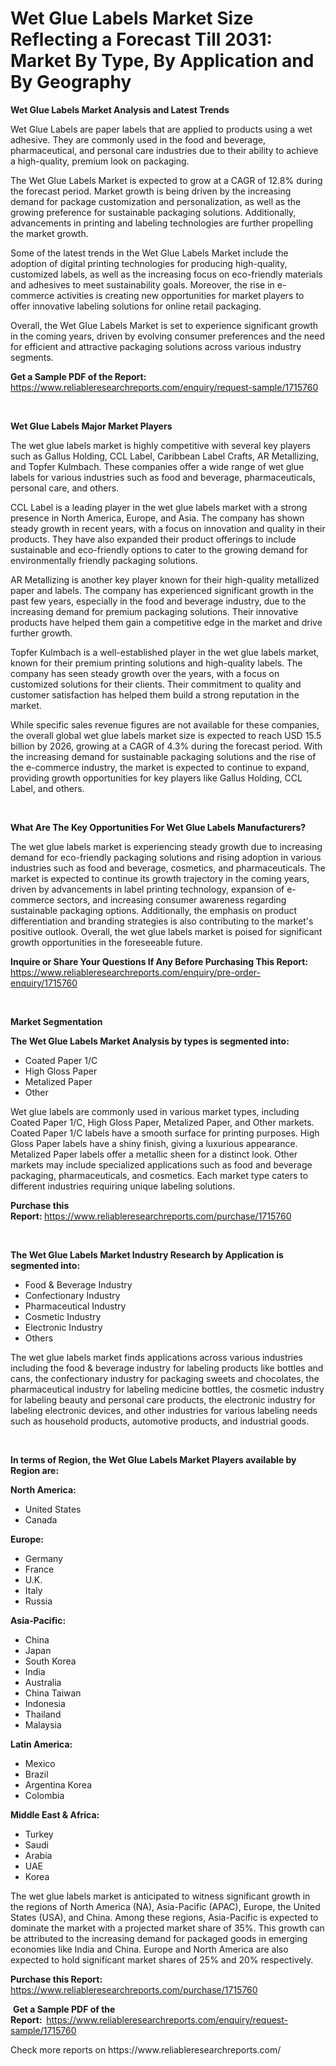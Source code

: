 <p><h1>Wet Glue Labels Market Size Reflecting a Forecast Till 2031: Market By Type, By Application and By Geography</h1></p><p><strong>Wet Glue Labels Market Analysis and Latest Trends</strong></p>
<p><p>Wet Glue Labels are paper labels that are applied to products using a wet adhesive. They are commonly used in the food and beverage, pharmaceutical, and personal care industries due to their ability to achieve a high-quality, premium look on packaging.</p><p>The Wet Glue Labels Market is expected to grow at a CAGR of 12.8% during the forecast period. Market growth is being driven by the increasing demand for package customization and personalization, as well as the growing preference for sustainable packaging solutions. Additionally, advancements in printing and labeling technologies are further propelling the market growth.</p><p>Some of the latest trends in the Wet Glue Labels Market include the adoption of digital printing technologies for producing high-quality, customized labels, as well as the increasing focus on eco-friendly materials and adhesives to meet sustainability goals. Moreover, the rise in e-commerce activities is creating new opportunities for market players to offer innovative labeling solutions for online retail packaging.</p><p>Overall, the Wet Glue Labels Market is set to experience significant growth in the coming years, driven by evolving consumer preferences and the need for efficient and attractive packaging solutions across various industry segments.</p></p>
<p><strong>Get a Sample PDF of the Report:&nbsp;</strong> <a href="https://www.reliableresearchreports.com/enquiry/request-sample/1715760">https://www.reliableresearchreports.com/enquiry/request-sample/1715760</a></p>
<p>&nbsp;</p>
<p><strong>Wet Glue Labels Major Market Players</strong></p>
<p><p>The wet glue labels market is highly competitive with several key players such as Gallus Holding, CCL Label, Caribbean Label Crafts, AR Metallizing, and Topfer Kulmbach. These companies offer a wide range of wet glue labels for various industries such as food and beverage, pharmaceuticals, personal care, and others.</p><p>CCL Label is a leading player in the wet glue labels market with a strong presence in North America, Europe, and Asia. The company has shown steady growth in recent years, with a focus on innovation and quality in their products. They have also expanded their product offerings to include sustainable and eco-friendly options to cater to the growing demand for environmentally friendly packaging solutions.</p><p>AR Metallizing is another key player known for their high-quality metallized paper and labels. The company has experienced significant growth in the past few years, especially in the food and beverage industry, due to the increasing demand for premium packaging solutions. Their innovative products have helped them gain a competitive edge in the market and drive further growth.</p><p>Topfer Kulmbach is a well-established player in the wet glue labels market, known for their premium printing solutions and high-quality labels. The company has seen steady growth over the years, with a focus on customized solutions for their clients. Their commitment to quality and customer satisfaction has helped them build a strong reputation in the market.</p><p>While specific sales revenue figures are not available for these companies, the overall global wet glue labels market size is expected to reach USD 15.5 billion by 2026, growing at a CAGR of 4.3% during the forecast period. With the increasing demand for sustainable packaging solutions and the rise of the e-commerce industry, the market is expected to continue to expand, providing growth opportunities for key players like Gallus Holding, CCL Label, and others.</p></p>
<p>&nbsp;</p>
<p><strong>What Are The Key Opportunities For Wet Glue Labels Manufacturers?</strong></p>
<p><p>The wet glue labels market is experiencing steady growth due to increasing demand for eco-friendly packaging solutions and rising adoption in various industries such as food and beverage, cosmetics, and pharmaceuticals. The market is expected to continue its growth trajectory in the coming years, driven by advancements in label printing technology, expansion of e-commerce sectors, and increasing consumer awareness regarding sustainable packaging options. Additionally, the emphasis on product differentiation and branding strategies is also contributing to the market's positive outlook. Overall, the wet glue labels market is poised for significant growth opportunities in the foreseeable future.</p></p>
<p><strong>Inquire or Share Your Questions If Any Before Purchasing This Report:</strong> <a href="https://www.reliableresearchreports.com/enquiry/pre-order-enquiry/1715760">https://www.reliableresearchreports.com/enquiry/pre-order-enquiry/1715760</a></p>
<p>&nbsp;</p>
<p><strong>Market Segmentation</strong></p>
<p><strong>The Wet Glue Labels Market Analysis by types is segmented into:</strong></p>
<p><ul><li>Coated Paper 1/C</li><li>High Gloss Paper</li><li>Metalized Paper</li><li>Other</li></ul></p>
<p><p>Wet glue labels are commonly used in various market types, including Coated Paper 1/C, High Gloss Paper, Metalized Paper, and Other markets. Coated Paper 1/C labels have a smooth surface for printing purposes. High Gloss Paper labels have a shiny finish, giving a luxurious appearance. Metalized Paper labels offer a metallic sheen for a distinct look. Other markets may include specialized applications such as food and beverage packaging, pharmaceuticals, and cosmetics. Each market type caters to different industries requiring unique labeling solutions.</p></p>
<p><strong>Purchase this Report:&nbsp;</strong><a href="https://www.reliableresearchreports.com/purchase/1715760">https://www.reliableresearchreports.com/purchase/1715760</a></p>
<p>&nbsp;</p>
<p><strong>The Wet Glue Labels Market Industry Research by Application is segmented into:</strong></p>
<p><ul><li>Food & Beverage Industry</li><li>Confectionary Industry</li><li>Pharmaceutical Industry</li><li>Cosmetic Industry</li><li>Electronic Industry</li><li>Others</li></ul></p>
<p><p>The wet glue labels market finds applications across various industries including the food & beverage industry for labeling products like bottles and cans, the confectionary industry for packaging sweets and chocolates, the pharmaceutical industry for labeling medicine bottles, the cosmetic industry for labeling beauty and personal care products, the electronic industry for labeling electronic devices, and other industries for various labeling needs such as household products, automotive products, and industrial goods.</p></p>
<p>&nbsp;</p>
<p><strong>In terms of Region, the Wet Glue Labels Market Players available by Region are:</strong></p>
<p>
    <p> <strong> North America: </strong>
        <ul>
            <li>United States</li>
            <li>Canada</li>
        </ul>
        </p> 
    <p> <strong> Europe: </strong>
        <ul>
            <li>Germany</li>
            <li>France</li>
            <li>U.K.</li>
            <li>Italy</li>
            <li>Russia</li>
        </ul>
        </p> 
    <p> <strong> Asia-Pacific: </strong>
        <ul>
            <li>China</li>
            <li>Japan</li>
            <li>South Korea</li>
            <li>India</li>
            <li>Australia</li>
            <li>China Taiwan</li>
            <li>Indonesia</li>
            <li>Thailand</li>
            <li>Malaysia</li>
        </ul>
        </p> 
    <p> <strong> Latin America: </strong>
        <ul>
            <li>Mexico</li>
            <li>Brazil</li>
            <li>Argentina Korea</li>
            <li>Colombia</li>
        </ul>
        </p> 
    <p> <strong> Middle East & Africa: </strong>
        <ul>
            <li>Turkey</li>
            <li>Saudi</li>
            <li>Arabia</li>
            <li>UAE</li>
            <li>Korea</li>
        </ul>
    </p>
    </p>
<p><p>The wet glue labels market is anticipated to witness significant growth in the regions of North America (NA), Asia-Pacific (APAC), Europe, the United States (USA), and China. Among these regions, Asia-Pacific is expected to dominate the market with a projected market share of 35%. This growth can be attributed to the increasing demand for packaged goods in emerging economies like India and China. Europe and North America are also expected to hold significant market shares of 25% and 20% respectively.</p></p>
<p><strong>Purchase this Report: </strong><a href="https://www.reliableresearchreports.com/purchase/1715760">https://www.reliableresearchreports.com/purchase/1715760</a></p>
<p>&nbsp;<strong>Get a Sample PDF of the Report:&nbsp;&nbsp;</strong><a href="https://www.reliableresearchreports.com/enquiry/request-sample/1715760">https://www.reliableresearchreports.com/enquiry/request-sample/1715760</a></p>
<p><strong></strong></p>
<p>Check more reports on https://www.reliableresearchreports.com/</p>